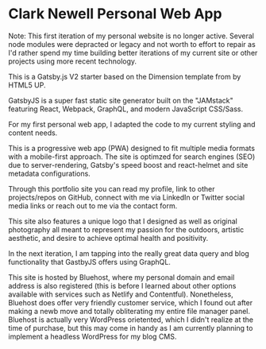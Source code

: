 # Clark Newell Personal Web App

Note: This first iteration of my personal website is no longer active. Several node modules were depracted or legacy and not worth to effort to repair as I'd rather spend my time building better iterations of my current site or other projects using more recent technology.

This is a Gatsby.js V2 starter based on the Dimension template from by HTML5 UP.

GatsbyJS is a super fast static site generator built on the "JAMstack" featuring React, Webpack, GraphQL, and modern JavaScript CSS/Sass.

For my first personal web app, I adapted the code to my current styling and content needs.

This is a progressive web app (PWA) designed to fit multiple media formats with a mobile-first approach. The site is optimzed for search engines (SEO) due to server-rendering, Gatsby's speed boost and react-helmet and site metadata configurations.

Through this portfolio site you can read my profile, link to other projects/repos on GitHub, connect with me via LinkedIn or Twitter social media links or reach out to me via the contact form.

This site also features a unique logo that I designed as well as original photography all meant to represent my passion for the outdoors, artistic aesthetic, and desire to achieve optimal health and positivity.

In the next iteration, I am tapping into the really great data query and blog functionality that GastbyJS offers using GraphQL.

This site is hosted by Bluehost, where my personal domain and email address is also registered (this is before I learned about other options available with services such as Netlify and Contentful). Nonetheless, Bluehost does offer very friendly customer service, which I found out after making a newb move and totally obliterating my entire file manager panel. Bluehost is actually very WordPress orietented, which I didn't realize at the time of purchase, but this may come in handy as I am currently planning to implement a headless WordPress for my blog CMS.
